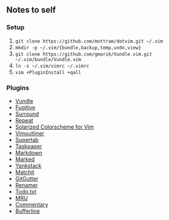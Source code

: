 ## Notes to self

### Setup

1. `git clone https://github.com/mottram/dotvim.git ~/.vim`
2. `mkdir -p ~/.vim/{bundle,backup,temp,undo,view}`
3. `git clone https://github.com/gmarik/Vundle.vim.git ~/.vim/bundle/Vundle.vim` 
4. `ln -s ~/.vim/vimrc ~/.vimrc`
5. `vim +PluginInstall +qall`

### Plugins

* [Vundle](https://github.com/gmarik/vundle)
* [Fugitive](https://github.com/tpope/vim-fugitive)
* [Surround](https://github.com/tpope/vim-surround)
* [Repeat](https://github.com/tpope/vim-repeat)
* [Solarized Colorscheme for Vim](https://github.com/altercation/vim-colors-solarized)
* [Vimoutliner](https://github.com/vimoutliner/vimoutliner)
* [Supertab](https://github.com/scrooloose/nerdtree)
* [Taskpaper](https://github.com/davidoc/taskpaper.vim)
* [Markdown](https://github.com/tpope/vim-markdown)
* [Marked](https://github.com/itspriddle/vim-marked)
* [Yankstack](https://github.com/maxbrunsfeld/vim-yankstack)
* [Matchit](https://github.com/edsono/vim-matchit)
* [GitGutter](https://github.com/airblade/vim-gitgutter)
* [Renamer](https://github.com/vim-scripts/renamer.vim)
* [Todo.txt](https://github.com/freitass/todo.txt-vim)
* [MRU](https://github.com/vim-scripts/mru.vim)
* [Commentary](https://github.com/tpope/vim-commentary)
* [Bufferline](https://github.com/bling/vim-bufferline)
